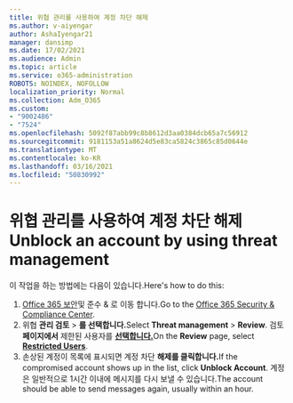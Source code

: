 ```yaml
---
title: 위협 관리를 사용하여 계정 차단 해제
ms.author: v-aiyengar
author: AshaIyengar21
manager: dansimp
ms.date: 17/02/2021
ms.audience: Admin
ms.topic: article
ms.service: o365-administration
ROBOTS: NOINDEX, NOFOLLOW
localization_priority: Normal
ms.collection: Adm_O365
ms.custom:
- "9002486"
- "7524"
ms.openlocfilehash: 5092f87abb99c8b8612d3aa0384dcb65a7c56912
ms.sourcegitcommit: 9181153a51a8624d5e83ca5824c3865c85d0644e
ms.translationtype: MT
ms.contentlocale: ko-KR
ms.lasthandoff: 03/16/2021
ms.locfileid: "50830992"
---
```

# <a name="unblock-an-account-by-using-threat-management"></a><span data-ttu-id="37dfe-102">위협 관리를 사용하여 계정 차단 해제</span><span class="sxs-lookup"><span data-stu-id="37dfe-102">Unblock an account by using threat management</span></span>

<span data-ttu-id="37dfe-103">이 작업을 하는 방법에는 다음이 있습니다.</span><span class="sxs-lookup"><span data-stu-id="37dfe-103">Here's how to do this:</span></span> 

1. <span data-ttu-id="37dfe-104">[Office 365 보안](https://go.microsoft.com/fwlink/p/?linkid=2077143)및 준수 & 로 이동 합니다.</span><span class="sxs-lookup"><span data-stu-id="37dfe-104">Go to the [Office 365 Security & Compliance Center](https://go.microsoft.com/fwlink/p/?linkid=2077143).</span></span>
1. <span data-ttu-id="37dfe-105">위협 **관리 검토**  >  **를 선택합니다.**</span><span class="sxs-lookup"><span data-stu-id="37dfe-105">Select **Threat management** > **Review**.</span></span> <span data-ttu-id="37dfe-106">검토 **페이지에서** 제한된 사용자를 **[선택합니다.](https://go.microsoft.com/fwlink/?linkid=2103514)**</span><span class="sxs-lookup"><span data-stu-id="37dfe-106">On the **Review** page, select **[Restricted Users](https://go.microsoft.com/fwlink/?linkid=2103514)**.</span></span>
1. <span data-ttu-id="37dfe-107">손상된 계정이 목록에 표시되면 계정 차단 **해제를 클릭합니다.**</span><span class="sxs-lookup"><span data-stu-id="37dfe-107">If the compromised account shows up in the list, click **Unblock Account**.</span></span> <span data-ttu-id="37dfe-108">계정은 일반적으로 1시간 이내에 메시지를 다시 보낼 수 있습니다.</span><span class="sxs-lookup"><span data-stu-id="37dfe-108">The account should be able to send messages again, usually within an hour.</span></span>